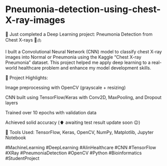# Pneumonia-detection-using-chest-X-ray-images
🧠 Just completed a Deep Learning project: Pneumonia Detection from Chest X-rays 📸🫁

I built a Convolutional Neural Network (CNN) model to classify chest X-ray images into Normal or Pneumonia using the Kaggle “Chest X-ray Pneumonia” dataset. This project helped me apply deep learning to a real-world healthcare problem and enhance my model development skills.

🔧 Project Highlights:

Image preprocessing with OpenCV (grayscale + resizing)

CNN built using TensorFlow/Keras with Conv2D, MaxPooling, and Dropout layers

Trained over 10 epochs with validation data

Achieved solid accuracy (⬆️ awaiting test result update soon 😉)

🧰 Tools Used: TensorFlow, Keras, OpenCV, NumPy, Matplotlib, Jupyter Notebook

#MachineLearning #DeepLearning #AIinHealthcare #CNN #TensorFlow #XRay #PneumoniaDetection #OpenCV #Python #Bioinformatics #StudentProject

